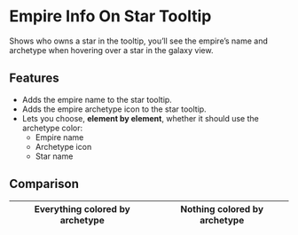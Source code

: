 # Empire Info On Star Tooltip

Shows who owns a star in the tooltip, you’ll see the empire’s name and archetype when hovering over a star in the galaxy view.  

## Features

- Adds the empire name to the star tooltip.  
- Adds the empire archetype icon to the star tooltip.  
- Lets you choose, **element by element**, whether it should use the archetype color:
  - Empire name  
  - Archetype icon  
  - Star name  

## Comparison

Everything colored by archetype | Nothing colored by archetype  
:------------------------------:|:----------------:  
